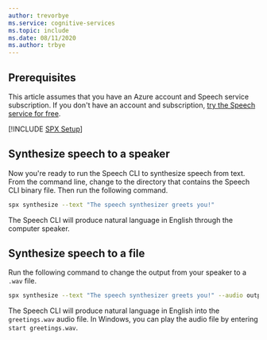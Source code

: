 ```yaml
---
author: trevorbye
ms.service: cognitive-services
ms.topic: include
ms.date: 08/11/2020
ms.author: trbye
---
```


## Prerequisites

This article assumes that you have an Azure account and Speech service subscription. If you don't have an account and subscription, [try the Speech service for free](.../.../.../overview.md#try-the-speech-service-for-free).

[!INCLUDE [SPX Setup](../../spx-setup.md)]

## Synthesize speech to a speaker

Now you're ready to run the Speech CLI to synthesize speech from text. From the command line, change to the directory that contains the Speech CLI binary file. Then run the following command.

```bash
spx synthesize --text "The speech synthesizer greets you!"
```

The Speech CLI will produce natural language in English through the computer speaker.

## Synthesize speech to a file

Run the following command to change the output from your speaker to a `.wav` file.

```bash
spx synthesize --text "The speech synthesizer greets you!" --audio output greetings.wav
```

The Speech CLI will produce natural language in English into the `greetings.wav` audio file.
In Windows, you can play the audio file by entering `start greetings.wav`.